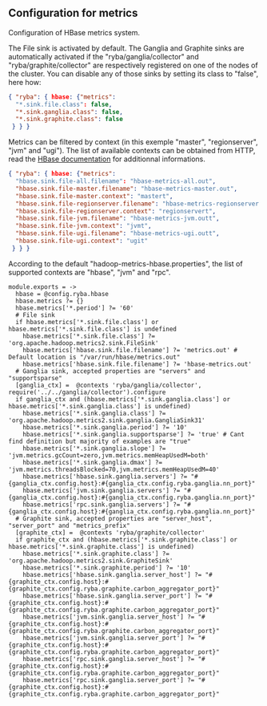 
## Configuration for metrics

Configuration of HBase metrics system.

The File sink is activated by default. The Ganglia and Graphite sinks are
automatically activated if the "ryba/ganglia/collector" and
"ryba/graphite/collector" are respectively registered on one of the nodes of the
cluster. You can disable any of those sinks by setting its class to "false", here
how:

```json
{ "ryba": { hbase: {"metrics": 
  "*.sink.file.class": false, 
  "*.sink.ganglia.class": false, 
  "*.sink.graphite.class": false
 } } }
```

Metrics can be filtered by context (in this exemple "master", "regionserver",
"jvm" and "ugi"). The list of available contexts can be obtained from HTTP, read
the [HBase documentation](http://hbase.apache.org/book.html#_hbase_metrics) for
additionnal informations.

```json
{ "ryba": { hbase: {"metrics": 
  "hbase.sink.file-all.filename": "hbase-metrics-all.out",
  "hbase.sink.file-master.filename": "hbase-metrics-master.out",
  "hbase.sink.file-master.context": "mastert",
  "hbase.sink.file-regionserver.filename": "hbase-metrics-regionserver.outt",
  "hbase.sink.file-regionserver.context": "regionservert",
  "hbase.sink.file-jvm.filename": "hbase-metrics-jvm.outt",
  "hbase.sink.file-jvm.context": "jvmt",
  "hbase.sink.file-ugi.filename": "hbase-metrics-ugi.outt",
  "hbase.sink.file-ugi.context": "ugit"
 } } }
```

According to the default "hadoop-metrics-hbase.properties", the list of
supported contexts are "hbase", "jvm" and "rpc".

    module.exports = ->
      hbase = @config.ryba.hbase
      hbase.metrics ?= {}
      hbase.metrics['*.period'] ?= '60'
      # File sink
      if hbase.metrics['*.sink.file.class'] or hbase.metrics['*.sink.file.class'] is undefined
        hbase.metrics['*.sink.file.class'] ?= 'org.apache.hadoop.metrics2.sink.FileSink'
        hbase.metrics['hbase.sink.file.filename'] ?= 'metrics.out' # Default location is "/var/run/hbase/metrics.out"
        hbase.metrics['hbase.sink.file.filename'] ?= 'hbase-metrics.out'
      # Ganglia sink, accepted properties are "servers" and "supportsparse"
      [ganglia_ctx] =  @contexts 'ryba/ganglia/collector', require('../../ganglia/collector').configure
      if ganglia_ctx and (hbase.metrics['*.sink.ganglia.class'] or hbase.metrics['*.sink.ganglia.class'] is undefined)
        hbase.metrics['*.sink.ganglia.class'] ?= 'org.apache.hadoop.metrics2.sink.ganglia.GangliaSink31'
        hbase.metrics['*.sink.ganglia.period'] ?= '10'
        hbase.metrics['*.sink.ganglia.supportsparse'] ?= 'true' # Cant find definition but majority of examples are "true"
        hbase.metrics['*.sink.ganglia.slope'] ?= 'jvm.metrics.gcCount=zero,jvm.metrics.memHeapUsedM=both'
        hbase.metrics['*.sink.ganglia.dmax'] ?= 'jvm.metrics.threadsBlocked=70,jvm.metrics.memHeapUsedM=40'
        hbase.metrics['hbase.sink.ganglia.servers'] ?= "#{ganglia_ctx.config.host}:#{ganglia_ctx.config.ryba.ganglia.nn_port}"
        hbase.metrics['jvm.sink.ganglia.servers'] ?= "#{ganglia_ctx.config.host}:#{ganglia_ctx.config.ryba.ganglia.nn_port}"
        hbase.metrics['rpc.sink.ganglia.servers'] ?= "#{ganglia_ctx.config.host}:#{ganglia_ctx.config.ryba.ganglia.nn_port}"
      # Graphite sink, accepted properties are "server_host", "server_port" and "metrics_prefix"
      [graphite_ctx] =  @contexts 'ryba/graphite/collector'
      if graphite_ctx and (hbase.metrics['*.sink.graphite.class'] or hbase.metrics['*.sink.graphite.class'] is undefined)
        hbase.metrics['*.sink.graphite.class'] ?= 'org.apache.hadoop.metrics2.sink.GraphiteSink'
        hbase.metrics['*.sink.graphite.period'] ?= '10'
        hbase.metrics['hbase.sink.ganglia.server_host'] ?= "#{graphite_ctx.config.host}:#{graphite_ctx.config.ryba.graphite.carbon_aggregator_port}"
        hbase.metrics['hbase.sink.ganglia.server_port'] ?= "#{graphite_ctx.config.host}:#{graphite_ctx.config.ryba.graphite.carbon_aggregator_port}"
        hbase.metrics['jvm.sink.ganglia.server_host'] ?= "#{graphite_ctx.config.host}:#{graphite_ctx.config.ryba.graphite.carbon_aggregator_port}"
        hbase.metrics['jvm.sink.ganglia.server_port'] ?= "#{graphite_ctx.config.host}:#{graphite_ctx.config.ryba.graphite.carbon_aggregator_port}"
        hbase.metrics['rpc.sink.ganglia.server_host'] ?= "#{graphite_ctx.config.host}:#{graphite_ctx.config.ryba.graphite.carbon_aggregator_port}"
        hbase.metrics['rpc.sink.ganglia.server_port'] ?= "#{graphite_ctx.config.host}:#{graphite_ctx.config.ryba.graphite.carbon_aggregator_port}"

  
